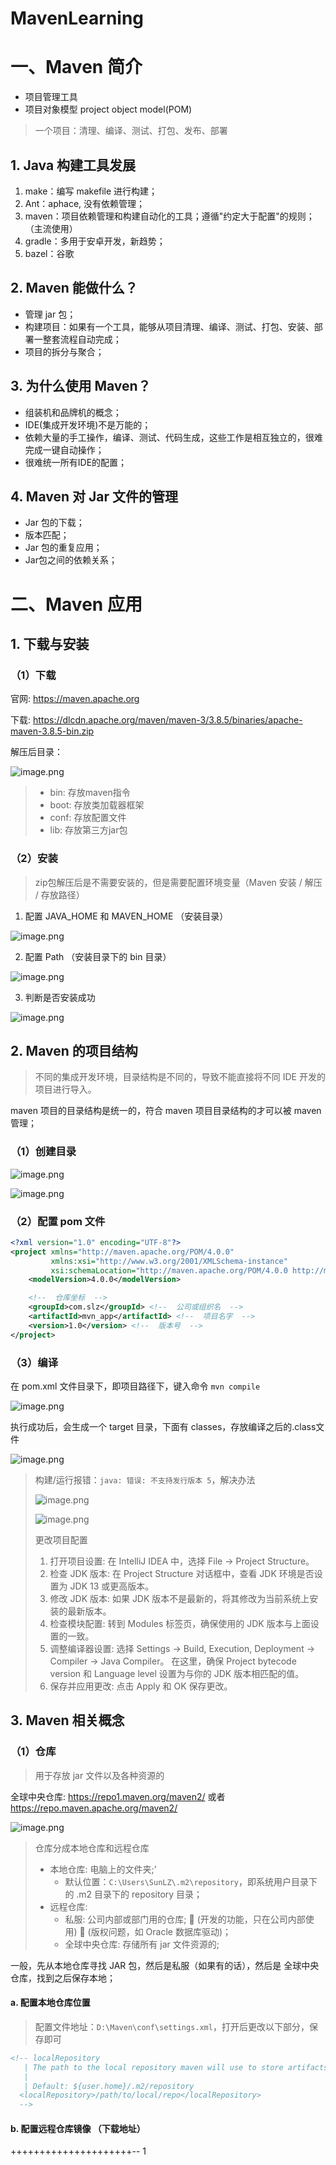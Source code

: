 # MavenLearning

# 一、Maven 简介

- 项目管理工具
- 项目对象模型 project object model(POM)

> 一个项目：清理、编译、测试、打包、发布、部署

## 1. Java 构建工具发展

1. make：编写 makefile 进行构建；
2. Ant：aphace, 没有依赖管理；
3. maven：项目依赖管理和构建自动化的工具；遵循"约定大于配置"的规则；（主流使用）
4. gradle：多用于安卓开发，新趋势；
5. bazel：谷歌

## 2. Maven 能做什么？

- 管理 jar 包；
- 构建项目：如果有一个工具，能够从项目清理、编译、测试、打包、安装、部署一整套流程自动完成；
- 项目的拆分与聚合；

## 3. 为什么使用 Maven？

- 组装机和品牌机的概念；
- IDE(集成开发环境)不是万能的；
- 依赖大量的手工操作，编译、测试、代码生成，这些工作是相互独立的，很难完成一键自动操作；
- 很难统一所有IDE的配置；

## 4. Maven 对 Jar 文件的管理

- Jar 包的下载；
- 版本匹配；
- Jar 包的重复应用；
- Jar包之间的依赖关系；

# 二、Maven 应用

## 1. 下载与安装

### （1）下载

官网: https://maven.apache.org

下载: https://dlcdn.apache.org/maven/maven-3/3.8.5/binaries/apache-maven-3.8.5-bin.zip

解压后目录：

![image.png](assets/image1.png?t=1723806524850)

> - bin: 存放maven指令
> - boot: 存放类加载器框架
> - conf: 存放配置文件
> - lib: 存放第三方jar包

### （2）安装

> zip包解压后是不需要安装的，但是需要配置环境变量（Maven 安装 / 解压 / 存放路径）

1. 配置 JAVA_HOME 和 MAVEN_HOME （安装目录）

![image.png](assets/image2.png)

2. 配置 Path （安装目录下的 bin 目录）

![image.png](assets/image3.png)

3. 判断是否安装成功

![image.png](assets/image4.png)

## 2. Maven 的项目结构

> 不同的集成开发环境，目录结构是不同的，导致不能直接将不同 IDE 开发的项目进行导入。

maven 项目的目录结构是统一的，符合 maven 项目目录结构的才可以被 maven 管理；

### （1）创建目录

![image.png](assets/image5.png)

![image.png](assets/image6.png)

### （2）配置 pom 文件

```xml
<?xml version="1.0" encoding="UTF-8"?>
<project xmlns="http://maven.apache.org/POM/4.0.0"
         xmlns:xsi="http://www.w3.org/2001/XMLSchema-instance"
         xsi:schemaLocation="http://maven.apache.org/POM/4.0.0 http://maven.apache.org/xsd/maven-4.0.0.xsd">
    <modelVersion>4.0.0</modelVersion>

    <!--  仓库坐标  -->
    <groupId>com.slz</groupId> <!--  公司或组织名  -->
    <artifactId>mvn_app</artifactId> <!--  项目名字  -->
    <version>1.0</version> <!--  版本号  -->
</project>
```

### （3）编译

在 pom.xml 文件目录下，即项目路径下，键入命令 `mvn compile`

![image.png](assets/image7.png)

执行成功后，会生成一个 target 目录，下面有 classes，存放编译之后的.class文件

![image.png](assets/image8.png)

> 构建/运行报错：`java: 错误: 不支持发行版本 5`，解决办法
>
> ![image.png](assets/image9.png)
>
> ![image.png](assets/image10.png)
>
> 更改项目配置
>
> 1. 打开项目设置:
>    在 IntelliJ IDEA 中，选择 File -> Project Structure。
> 2. 检查 JDK 版本:
>    在 Project Structure 对话框中，查看 JDK 环境是否设置为 JDK 13 或更高版本。
> 3. 修改 JDK 版本:
>    如果 JDK 版本不是最新的，将其修改为当前系统上安装的最新版本。
> 4. 检查模块配置:
>    转到 Modules 标签页，确保使用的 JDK 版本与上面设置的一致。
> 5. 调整编译器设置:
>    选择 Settings -> Build, Execution, Deployment -> Compiler -> Java Compiler。
>    在这里，确保 Project bytecode version 和 Language level 设置为与你的 JDK 版本相匹配的值。
> 6. 保存并应用更改:
>    点击 Apply 和 OK 保存更改。

## 3. Maven 相关概念

### （1）仓库

> 用于存放 jar 文件以及各种资源的

全球中央仓库: https://repo1.maven.org/maven2/ 或者 https://repo.maven.apache.org/maven2/

![image.png](assets/image11.png)

> 仓库分成本地仓库和远程仓库
>
> - 本地仓库: 电脑上的文件夹;’
>   - 默认位置：`C:\Users\SunLZ\.m2\repository`，即系统用户目录下的 .m2 目录下的 repository 目录；
> - 远程仓库:
>   - 私服: 公司内部或部门用的仓库; 👀️ (开发的功能，只在公司内部使用) 👀️ (版权问题，如 Oracle 数据库驱动)；
>   - 全球中央仓库: 存储所有 jar 文件资源的;

一般，先从本地仓库寻找 JAR 包，然后是私服（如果有的话），然后是 全球中央仓库，找到之后保存本地；

#### a. 配置本地仓库位置

> 配置文件地址：`D:\Maven\conf\settings.xml`，打开后更改以下部分，保存即可

```xml
<!-- localRepository
   | The path to the local repository maven will use to store artifacts.
   |
   | Default: ${user.home}/.m2/repository
  <localRepository>/path/to/local/repo</localRepository>
  -->
```

#### b. 配置远程仓库镜像 （下载地址）




+++++++++++++++++++++-- 1
